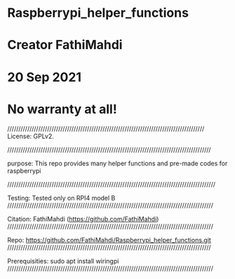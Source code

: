 # Raspberrypi_helper_functions
# Creator FathiMahdi
# 20 Sep 2021
# No warranty at all!


/////////////////////////////////////////////////////////////////////////////////////////
License:
	GPLv2.

////////////////////////////////////////////////////////////////////////////////////////////

purpose:
	This repo provides many helper functions and pre-made codes for raspberrypi

//////////////////////////////////////////////////////////////////////////////////////////////

Testing:
	Tested only on RPI4 model B
/////////////////////////////////////////////////////////////////////////////////////////////

Citation:
	FathiMahdi (https://github.com/FathiMahdi)
/////////////////////////////////////////////////////////////////////////////////////////////

Repo:
	https://github.com/FathiMahdi/Raspberrypi_helper_functions.git
////////////////////////////////////////////////////////////////////////////////////////////

Prerequisities:
	sudo apt install wiringpi
/////////////////////////////////////////////////////////////////////////////////////////////
	
	

